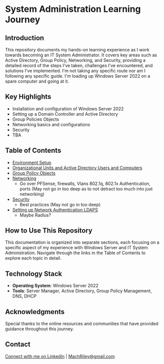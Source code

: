 # System Administration Learning Journey

## Introduction
This repository documents my hands-on learning experience as I work towards becoming an IT System Administrator. It covers key areas such as Active Directory, Group Policy, Networking, and Security, providing a detailed record of the steps I've taken, challenges I've encountered, and solutions I've implemented. I'm not taking any specific route nor am I following any specific guide. I'm loading up Windows Server 2022 on a spare computer and going at it.

## Key Highlights
- Installation and configuration of Windows Server 2022
- Setting up a Domain Controller and Active Directory
- Group Policies Objects
- Networking basics and configurations
- Security
- TBA

## Table of Contents
- [Environment Setup](Documentation/Environment-Setup.md)
- [Organizational Units and Active Directory Users and Computers](Documentation/Organizational-Units-and-Active-Directory-Users-and-Computers.md)
- [Group Policy Objects](Documentation/Group-Policy-Objects.md)
- [Networking](Documentation/Networking.md)
  - Go over PFSense, firewalls, Vlans 802.1q, 802.1x Authentication, ports (May not go in too deep as to not detract too much into just networking)
- [Security](Documentation/Security.md)
  - Best practices (May not go in too deep)
- [Setting up Network Authentication LDAPS](Setting-up-Network-Authentication-LDAPS)
  - Maybe Radius?
## How to Use This Repository
This documentation is organized into separate sections, each focusing on a specific aspect of my experience with Windows Server and IT System Administration. Navigate through the links in the Table of Contents to explore each topic in detail.

## Technology Stack
- **Operating System**: Windows Server 2022
- **Tools**: Server Manager, Active Directory, Group Policy Management, DNS, DHCP

## Acknowledgments
Special thanks to the online resources and communities that have provided guidance throughout this journey.

## Contact
[Connect with me on LinkedIn](www.linkedin.com/in/rileymach-l2024) | MachRiley@gmail.com
